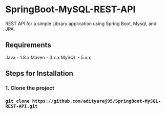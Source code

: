 # SpringBoot-MySQL-REST-API
REST API for a simple Library application using Spring Boot, Mysql, and JPA.

## Requirements
Java - 1.8.x
Maven - 3.x.x
MySQL - 5.x.x

## Steps for Installation

### 1. Clone the project

### `git clone https://github.com/adityaraj95/SpringBoot-MySQL-REST-API.git`
